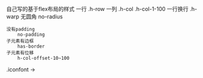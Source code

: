 自己写的基于flex布局的样式
一行
    .h-row
一列
    .h-col
    .h-col-1-100
一行换行
    .h-warp
    无圆角
        no-radius

    没有padding
        no-padding
    子元素有边框
        has-border
    子元素有位移
        h-col-offset-10~100
.iconfont ->